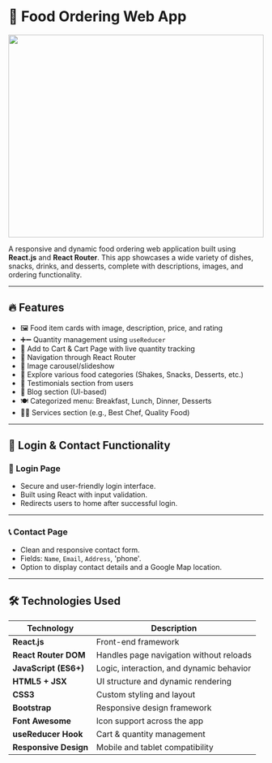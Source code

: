 # 🍔 Food Ordering Web App
<img src ="https://t4.ftcdn.net/jpg/08/17/83/35/240_F_817833512_9SKivLKHUDmPs1C8dOXBIOe6p3F9KTYL.jpg" width="100%" height="400"><img>

A responsive and dynamic food ordering web application built using **React.js** and **React Router**. This app showcases a wide variety of dishes, snacks, drinks, and desserts, complete with descriptions, images, and ordering functionality.

---

## 🔥 Features

- 🖼️ Food item cards with image, description, price, and rating
- ➕➖ Quantity management using `useReducer`
- 🛒 Add to Cart & Cart Page with live quantity tracking
- 🧭 Navigation through React Router
- 🎠 Image carousel/slideshow
- 🧃 Explore various food categories (Shakes, Snacks, Desserts, etc.)
- 💬 Testimonials section from users
- 📖 Blog section (UI-based)
- 🍽️ Categorized menu: Breakfast, Lunch, Dinner, Desserts
- 🧑‍🍳 Services section (e.g., Best Chef, Quality Food)

---

## 🔐 Login & Contact Functionality

### 🔸 Login Page

- Secure and user-friendly login interface.
- Built using React with input validation.
- Redirects users to home after successful login.

---

### 📞 Contact Page

- Clean and responsive contact form.
- Fields: `Name`, `Email`, `Address`, 'phone'. 
- Option to display contact details and a Google Map location.

---

## 🛠️ Technologies Used

| Technology        | Description                                 |
|-------------------|---------------------------------------------|
| **React.js**       | Front-end framework                    |
| **React Router DOM** | Handles page navigation without reloads   |
| **JavaScript (ES6+)** | Logic, interaction, and dynamic behavior |
| **HTML5 + JSX**    | UI structure and dynamic rendering          |
| **CSS3**           | Custom styling and layout                   |
| **Bootstrap**      | Responsive design framework                 |
| **Font Awesome**   | Icon support across the app                 |
| **useReducer Hook**| Cart & quantity management                  |
| **Responsive Design** | Mobile and tablet compatibility          |






